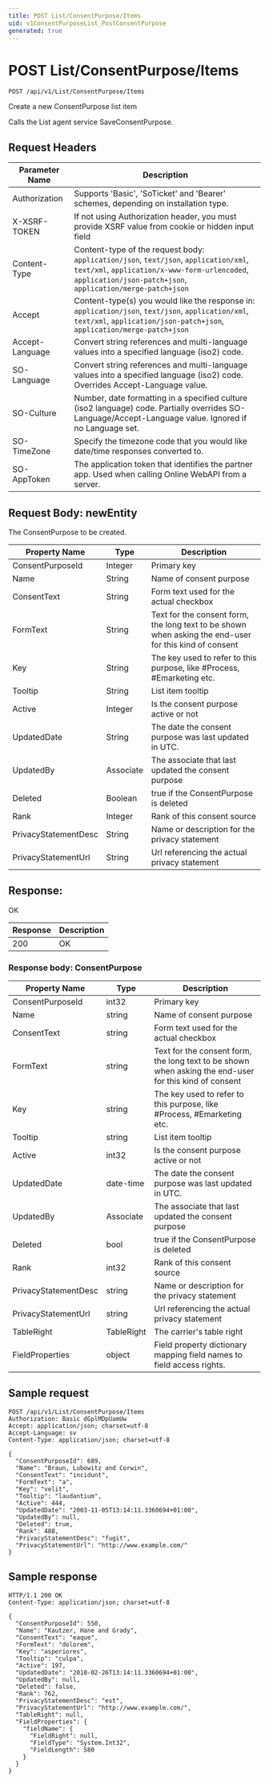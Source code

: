 ```yaml
---
title: POST List/ConsentPurpose/Items
uid: v1ConsentPurposeList_PostConsentPurpose
generated: true
---
```


# POST List/ConsentPurpose/Items

```http
POST /api/v1/List/ConsentPurpose/Items
```

Create a new ConsentPurpose list item


Calls the List agent service SaveConsentPurpose.







## Request Headers

| Parameter Name | Description |
|----------------|-------------|
| Authorization  | Supports 'Basic', 'SoTicket' and 'Bearer' schemes, depending on installation type. |
| X-XSRF-TOKEN   | If not using Authorization header, you must provide XSRF value from cookie or hidden input field |
| Content-Type | Content-type of the request body: `application/json`, `text/json`, `application/xml`, `text/xml`, `application/x-www-form-urlencoded`, `application/json-patch+json`, `application/merge-patch+json` |
| Accept         | Content-type(s) you would like the response in: `application/json`, `text/json`, `application/xml`, `text/xml`, `application/json-patch+json`, `application/merge-patch+json` |
| Accept-Language | Convert string references and multi-language values into a specified language (iso2) code. |
| SO-Language | Convert string references and multi-language values into a specified language (iso2) code. Overrides Accept-Language value. |
| SO-Culture | Number, date formatting in a specified culture (iso2 language) code. Partially overrides SO-Language/Accept-Language value. Ignored if no Language set. |
| SO-TimeZone | Specify the timezone code that you would like date/time responses converted to. |
| SO-AppToken | The application token that identifies the partner app. Used when calling Online WebAPI from a server. |

## Request Body: newEntity 

The ConsentPurpose to be created. 

| Property Name | Type |  Description |
|----------------|------|--------------|
| ConsentPurposeId | Integer | Primary key |
| Name | String | Name of consent purpose |
| ConsentText | String | Form text used for the actual checkbox |
| FormText | String | Text for the consent form, the long text to be shown when asking the end-user for this kind of consent |
| Key | String | The key used to refer to this purpose, like #Process, #Emarketing etc. |
| Tooltip | String | List item tooltip |
| Active | Integer | Is the consent purpose active or not |
| UpdatedDate | String | The date the consent purpose was last updated  in UTC. |
| UpdatedBy | Associate | The associate that last updated the consent purpose |
| Deleted | Boolean | true if the ConsentPurpose is deleted |
| Rank | Integer | Rank of this consent source |
| PrivacyStatementDesc | String | Name or description for the privacy statement |
| PrivacyStatementUrl | String | Url referencing the actual privacy statement |

## Response:

OK

| Response | Description |
|----------------|-------------|
| 200 | OK |

### Response body: ConsentPurpose

| Property Name | Type |  Description |
|----------------|------|--------------|
| ConsentPurposeId | int32 | Primary key |
| Name | string | Name of consent purpose |
| ConsentText | string | Form text used for the actual checkbox |
| FormText | string | Text for the consent form, the long text to be shown when asking the end-user for this kind of consent |
| Key | string | The key used to refer to this purpose, like #Process, #Emarketing etc. |
| Tooltip | string | List item tooltip |
| Active | int32 | Is the consent purpose active or not |
| UpdatedDate | date-time | The date the consent purpose was last updated  in UTC. |
| UpdatedBy | Associate | The associate that last updated the consent purpose |
| Deleted | bool | true if the ConsentPurpose is deleted |
| Rank | int32 | Rank of this consent source |
| PrivacyStatementDesc | string | Name or description for the privacy statement |
| PrivacyStatementUrl | string | Url referencing the actual privacy statement |
| TableRight | TableRight | The carrier's table right |
| FieldProperties | object | Field property dictionary mapping field names to field access rights. |

## Sample request

```http!
POST /api/v1/List/ConsentPurpose/Items
Authorization: Basic dGplMDpUamUw
Accept: application/json; charset=utf-8
Accept-Language: sv
Content-Type: application/json; charset=utf-8

{
  "ConsentPurposeId": 689,
  "Name": "Braun, Lubowitz and Corwin",
  "ConsentText": "incidunt",
  "FormText": "a",
  "Key": "velit",
  "Tooltip": "laudantium",
  "Active": 444,
  "UpdatedDate": "2003-11-05T13:14:11.3360694+01:00",
  "UpdatedBy": null,
  "Deleted": true,
  "Rank": 488,
  "PrivacyStatementDesc": "fugit",
  "PrivacyStatementUrl": "http://www.example.com/"
}
```

## Sample response

```http_
HTTP/1.1 200 OK
Content-Type: application/json; charset=utf-8

{
  "ConsentPurposeId": 550,
  "Name": "Kautzer, Hane and Grady",
  "ConsentText": "eaque",
  "FormText": "dolorem",
  "Key": "asperiores",
  "Tooltip": "culpa",
  "Active": 197,
  "UpdatedDate": "2010-02-26T13:14:11.3360694+01:00",
  "UpdatedBy": null,
  "Deleted": false,
  "Rank": 762,
  "PrivacyStatementDesc": "est",
  "PrivacyStatementUrl": "http://www.example.com/",
  "TableRight": null,
  "FieldProperties": {
    "fieldName": {
      "FieldRight": null,
      "FieldType": "System.Int32",
      "FieldLength": 580
    }
  }
}
```